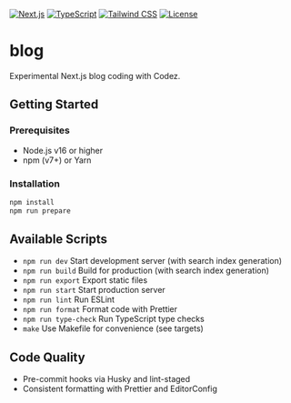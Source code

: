 [![Next.js](https://img.shields.io/npm/v/next?label=Next.js&logo=nextdotjs&logoColor=white&color=black)](https://nextjs.org/) [![TypeScript](https://img.shields.io/npm/v/typescript?label=TypeScript&logo=typescript&logoColor=white&color=blue)](https://www.typescriptlang.org/) [![Tailwind CSS](https://img.shields.io/npm/v/tailwindcss?label=Tailwind%20CSS&logo=tailwind-css&logoColor=white&color=06B6D4)](https://tailwindcss.com/) [![License](https://img.shields.io/github/license/YiweiShen/blog)](LICENSE)

# blog
Experimental Next.js blog coding with Codez.

## Getting Started

### Prerequisites
- Node.js v16 or higher
- npm (v7+) or Yarn

### Installation
```bash
npm install
npm run prepare
```

## Available Scripts
- `npm run dev`         Start development server (with search index generation)
- `npm run build`       Build for production (with search index generation)
- `npm run export`      Export static files
- `npm run start`       Start production server
- `npm run lint`        Run ESLint
- `npm run format`      Format code with Prettier
- `npm run type-check`  Run TypeScript type checks
- `make`               Use Makefile for convenience (see targets)

## Code Quality
- Pre-commit hooks via Husky and lint-staged
- Consistent formatting with Prettier and EditorConfig
